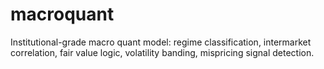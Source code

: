 # macroquant
Institutional-grade macro quant model: regime classification, intermarket correlation, fair value logic, volatility banding, mispricing signal detection.
